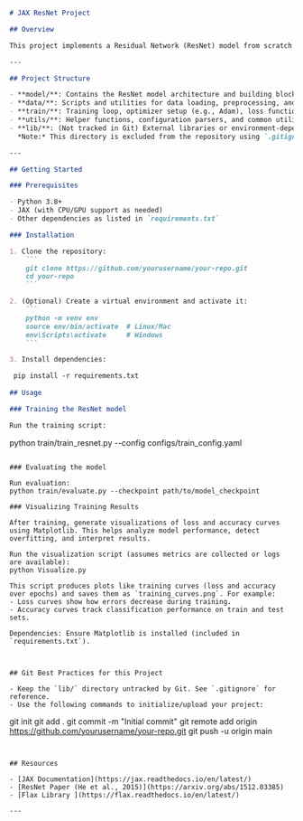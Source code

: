 
```markdown
# JAX ResNet Project

## Overview

This project implements a Residual Network (ResNet) model from scratch using JAX, a high-performance machine learning framework. The purpose is to build, understand, and debug the ResNet architecture using JAX’s functional programming and automatic differentiation features.

---

## Project Structure

- **model/**: Contains the ResNet model architecture and building blocks (residual blocks, skip connections, bottlenecks, etc.).
- **data/**: Scripts and utilities for data loading, preprocessing, and augmentation.
- **train/**: Training loop, optimizer setup (e.g., Adam), loss functions, and evaluation scripts.
- **utils/**: Helper functions, configuration parsers, and common utilities.
- **lib/**: (Not tracked in Git) External libraries or environment-dependent binaries.  
  *Note:* This directory is excluded from the repository using `.gitignore` to keep the repo clean.

---

## Getting Started

### Prerequisites

- Python 3.8+
- JAX (with CPU/GPU support as needed)
- Other dependencies as listed in `requirements.txt`

### Installation

1. Clone the repository:
    ```
    git clone https://github.com/yourusername/your-repo.git
    cd your-repo
    ```

2. (Optional) Create a virtual environment and activate it:
    ```
    python -m venv env
    source env/bin/activate  # Linux/Mac
    env\Scripts\activate     # Windows
    ```

3. Install dependencies:

 pip install -r requirements.txt
    
## Usage

### Training the ResNet model

Run the training script:
```
python train/train_resnet.py --config configs/train_config.yaml
```

### Evaluating the model

Run evaluation:
python train/evaluate.py --checkpoint path/to/model_checkpoint

### Visualizing Training Results

After training, generate visualizations of loss and accuracy curves using Matplotlib. This helps analyze model performance, detect overfitting, and interpret results.

Run the visualization script (assumes metrics are collected or logs are available):
python Visualize.py

This script produces plots like training curves (loss and accuracy over epochs) and saves them as `training_curves.png`. For example:
- Loss curves show how errors decrease during training.
- Accuracy curves track classification performance on train and test sets.

Dependencies: Ensure Matplotlib is installed (included in `requirements.txt`).



## Git Best Practices for this Project

- Keep the `lib/` directory untracked by Git. See `.gitignore` for reference.
- Use the following commands to initialize/upload your project:

```
git init
git add .
git commit -m "Initial commit"
git remote add origin https://github.com/yourusername/your-repo.git
git push -u origin main
```


## Resources

- [JAX Documentation](https://jax.readthedocs.io/en/latest/)
- [ResNet Paper (He et al., 2015)](https://arxiv.org/abs/1512.03385)
- [Flax Library ](https://flax.readthedocs.io/en/latest/)

---





